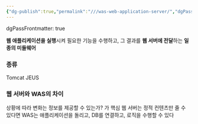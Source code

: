 ```yaml
---
{"dg-publish":true,"permalink":"///was-web-application-server/","dgPassFrontmatter":true}
---
```



dgPassFrontmatter: true

**웹 애플리케이션을 실행**시켜 필요한 기능을 수행하고, 그 결과를 **웹 서버에 전달**하는 **일종의 미들웨어**

### 종류
Tomcat
JEUS

### 웹 서버와 WAS의 차이
상황에 따라 변화는 정보를 제공할 수 있는가? 가 핵심
웹 서버는 정적 컨텐츠만 줄 수 있다면
WAS는 애플리케이션을 돌리고, DB를 연결하고, 로직을 수행할 수 있다